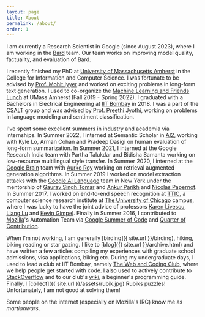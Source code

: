 ```yaml
---
layout: page
title: About
permalink: /about/
order: 1
---
```


I am currently a Research Scientist in Google (since August 2023), where I am working in the [Bard](https://bard.google.com/) team. Our team works on improving model quality, factuality, and evaluation of Bard.

I recently finished my PhD at [University of Massachusetts Amherst](http://cs.umass.edu/) in the College for Information and Computer Science. I was fortunate to be advised by [Prof. Mohit Iyyer](https://people.cs.umass.edu/~miyyer/) and worked on exciting problems in long-form text generation. I used to co-organize the [Machine Learning and Friends Lunch](https://umass-mlfl.github.io/) at UMass Amherst (Fall 2019 - Spring 2022). I graduated with a Bachelors in Electrical Engineering at [IIT Bombay](http://iitb.ac.in) in 2018. I was a part of the [CSALT](https://www.cse.iitb.ac.in/~pjyothi/csalt/) group and was advised by [Prof. Preethi Jyothi](https://www.cse.iitb.ac.in/~pjyothi/), working on problems in language modeling and sentiment classification.

I've spent some excellent summers in industry and academia via internships. In Summer 2022, I interned at Semantic Scholar in [AI2](https://allenai.org/), working with Kyle Lo, Arman Cohan and Pradeep Dasigi on human evaluation of long-form summarization. In Summer 2021, I interned at the Google Research India team with Partha Talukdar and Bidisha Samanta working on low-resource multilingual style transfer. In Summer 2020, I interned at the [Google Brain](https://research.google/teams/brain) team with [Aurko Roy](https://sites.google.com/site/royaurko) working on retrieval augmented generation algorithms. In Summer 2019 I worked on model extraction attacks with the [Google AI Language](https://ai.google/research/teams/language/) team in New York under the mentorship of [Gaurav Singh Tomar](https://ai.google/research/people/GauravSinghTomar/) and [Ankur Parikh](https://ai.google/research/people/104995/) and [Nicolas Papernot](https://www.papernot.fr/).
In Summer 2017, I worked on end-to-end speech recognition at [TTIC](http://ttic.edu/), a computer science research institute at [The University of Chicago](https://www.uchicago.edu/) campus, where I was lucky to have the joint advice of professors [Karen Livescu](http://ttic.uchicago.edu/~klivescu), [Liang Lu](http://ttic.uchicago.edu/~llu/) and [Kevin Gimpel](http://ttic.uchicago.edu/~kgimpel/). Finally in Summer 2016, I contributed to [Mozilla](https://en.wikipedia.org/wiki/Mozilla)'s Automation Team via [Google Summer of Code](https://summerofcode.withgoogle.com/) and [Quarter of Contribution](https://wiki.mozilla.org/Auto-tools/New_Contributor/Quarter_of_Contribution).

When I'm not working, I am generally [birding]({ site.url }}/birding), hiking, biking reading or star gazing. I like to [blog]({{ site.url }}/archive.html) and have written a few articles compiling my experiences with graduate school admissions, visa applications, biking etc. During my undergraduate days, I used to lead a club at IIT Bombay, namely [The Web and Coding Club](https://www.facebook.com/wncc.iitb/), where we help people get started with code. I also used to actively contribute to [StackOverflow](http://stackoverflow.com/users/5080995/martianwars) and to our club's [wiki](http://wncc-iitb.org/wiki), a beginner's programming guide. Finally, I [collect]({{ site.url }}/assets/rubik.jpg) Rubiks puzzles! Unfortunately, I am not good at solving them!

Some people on the internet (especially on Mozilla's IRC) know me as *martianwars*.
